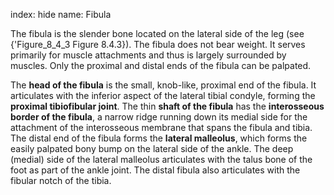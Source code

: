 index: hide
name: Fibula

The fibula is the slender bone located on the lateral side of the leg (see {'Figure_8_4_3 Figure 8.4.3}). The fibula does not bear weight. It serves primarily for muscle attachments and thus is largely surrounded by muscles. Only the proximal and distal ends of the fibula can be palpated.

The  **head of the fibula** is the small, knob-like, proximal end of the fibula. It articulates with the inferior aspect of the lateral tibial condyle, forming the  **proximal tibiofibular joint**. The thin  **shaft of the fibula** has the  **interosseous border of the fibula**, a narrow ridge running down its medial side for the attachment of the interosseous membrane that spans the fibula and tibia. The distal end of the fibula forms the  **lateral malleolus**, which forms the easily palpated bony bump on the lateral side of the ankle. The deep (medial) side of the lateral malleolus articulates with the talus bone of the foot as part of the ankle joint. The distal fibula also articulates with the fibular notch of the tibia.
